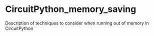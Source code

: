 # CircuitPython_memory_saving
Description of techniques to consider when running out of memory in CircuitPython
